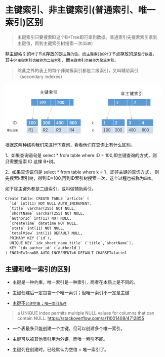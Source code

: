 

# 主键索引、非主键索引(普通索引、唯一索引)区别

> 主键索引只要搜索ID这个B+Tree即可拿到数据。普通索引先搜索索引拿到主键值，再到主键索引树搜索一次(`回表`)

非主键索引的`叶子节点`存放的是`主键的值`，而`主键索引的叶子节`点存放的是`整行数据`，
其中`非主键索引也被称为二级索引`，而`主键索引也被称为聚簇索引`。


> 除此之外的表上的每个非聚簇索引都是二级索引，又叫辅助索引（secondary indexes）

![](../../images/mysql/index/mysql_private_index_non.png)
根据这两种结构我们来进行下查询，看看他们在查询上有什么区别。

1、如果查询语句是 select * from table where ID = 100,即主键查询的方式，则只需要搜索 ID 这棵 B+树。

2、如果查询语句是 select * from table where k = 1，即非主键的查询方式，
则先搜索k索引树，得到ID=100,再到ID索引树搜索一次，这个过程也被称为`回表`。


如下除主键外都是二级索引，或叫做辅助索引。

```mysql
Create Table: CREATE TABLE `article` (
  `id` int(11) NOT NULL AUTO_INCREMENT,
  `title` varchar(255) NOT NULL,
  `shortName` varchar(255) NOT NULL,
  `authorId` int(11) NOT NULL,
  `createTime` datetime NOT NULL,
  `state` int(11) NOT NULL,
  `totalView` int(11) DEFAULT NULL,
  PRIMARY KEY (`id`),
  UNIQUE KEY `idx_short_name_title` (`title`,`shortName`),
  KEY `idx_author_id` (`authorId`)
) ENGINE=InnoDB AUTO_INCREMENT=6 DEFAULT CHARSET=latin1
```


## 主键和唯一索引的区别

- 主键是一种约束，唯一索引是一种索引，两者在本质上是不同的。

- 主键创建后一定包含一个唯一索引；但唯一索引不一定是主键

- [主键不`允许空值`；`唯一索引允许`](https://dev.mysql.com/doc/refman/8.0/en/create-table.html)
> a UNIQUE index permits multiple NULL values for columns that can contain NULL.
<https://stackoverflow.com/a/11001408/4712855>

- 一个表最多只能创建一个主键，但可以创建多个唯一索引。

- 主键可以被其他表引用为外键，而唯一索引不能。

- 主键列在创建时，已经默认为空值 + 唯一索引了。
